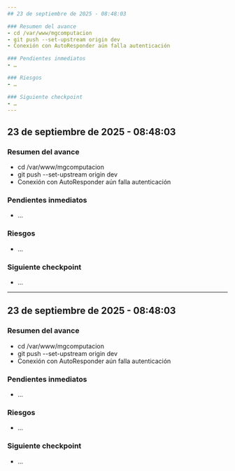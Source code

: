 ```yaml
---
## 23 de septiembre de 2025 - 08:48:03

### Resumen del avance
- cd /var/www/mgcomputacion
- git push --set-upstream origin dev
- Conexión con AutoResponder aún falla autenticación

### Pendientes inmediatos
- …

### Riesgos
- …

### Siguiente checkpoint
- …
---
```

## 23 de septiembre de 2025 - 08:48:03

### Resumen del avance
- cd /var/www/mgcomputacion
- git push --set-upstream origin dev
- Conexión con AutoResponder aún falla autenticación

### Pendientes inmediatos
- …

### Riesgos
- …

### Siguiente checkpoint
- …
---
## 23 de septiembre de 2025 - 08:48:03

### Resumen del avance
- cd /var/www/mgcomputacion
- git push --set-upstream origin dev
- Conexión con AutoResponder aún falla autenticación

### Pendientes inmediatos
- …

### Riesgos
- …

### Siguiente checkpoint
- …
